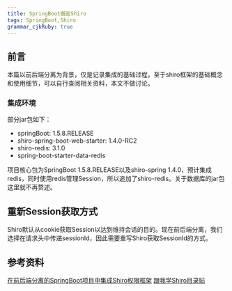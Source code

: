 ```yaml
---
title: SpringBoot邂逅Shiro
tags: SpringBoot,Shiro
grammar_cjkRuby: true
---
```

## 前言

本篇以前后端分离为背景，仅是记录集成的基础过程，至于shiro框架的基础概念和使用细节，可以自行查阅相关资料，本文不做讨论。

###  集成环境

部分jar包如下：
- springBoot: 1.5.8.RELEASE
- shiro-spring-boot-web-starter: 1.4.0-RC2
- shiro-redis: 3.1.0
- spring-boot-starter-data-redis

项目核心包为SpringBoot 1.5.8.RELEASE以及shiro-spring 1.4.0，预计集成redis，同时使用redis管理Session，所以追加了shiro-redis。关于数据库的jar包这里就不再赘述。

## 重新Session获取方式
Shiro默认从cookie获取Session以达到维持会话的目的。现在前后端分离，我们选择在请求头中传递sessionId，因此需要重写Shiro获取SessionId的方式。



## 参考资料
[在前后端分离的SpringBoot项目中集成Shiro权限框架](https://blog.csdn.net/u013615903/article/details/78781166/)
[跟我学Shiro目录贴](http://jinnianshilongnian.iteye.com/blog/2018398)